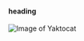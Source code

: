 <!-- readme -->
#### heading 

![Image of Yaktocat](https://octodex.github.com/images/yaktocat.png)
